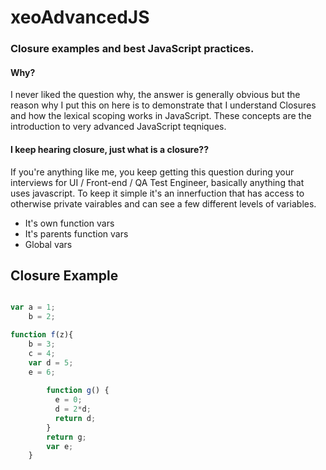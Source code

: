 # xeoAdvancedJS
### Closure examples and best JavaScript practices.

#### Why?
I never liked the question why, the answer is generally obvious but the reason why I put this on here is to demonstrate that I understand Closures and how the lexical scoping works in JavaScript. These concepts are the introduction to very advanced JavaScript teqniques.

#### I keep hearing closure, just what is a closure??
If you're anything like me, you keep getting this question during your interviews for UI / Front-end / QA Test Engineer, basically anything that uses javascript. To keep it simple it's an innerfuction that has access to otherwise private vairables and can see a few different levels of variables. 
* It's own function vars
* It's parents function vars
* Global vars


## Closure Example
```javascript

var a = 1;
    b = 2;

function f(z){
    b = 3;
    c = 4;
    var d = 5;
    e = 6;
        
        function g() {
          e = 0;
          d = 2*d;
          return d;
        }
        return g;
        var e;
    }
```
